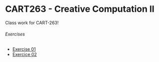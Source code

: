 # CART263 - Creative Computation II
Class work for CART-263!

###### Exercises
- [Exercise 01](https://stphnied.github.io/cart263/exercises/01-wheres-sausage-dog-plus/)
- [Exercice 02](https://stphnied.github.io/cart263/exercises/02-slamina-plus/)
